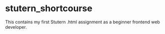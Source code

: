 # stutern_shortcourse
T h i s   c o n t a i n s   m y   f i r s t   S t u t e r n   . h t m l   a s s i g n m e n t   a s   a   b e g i n n e r   f r o n t e n d   w e b   d e v e l o p e r .  
 